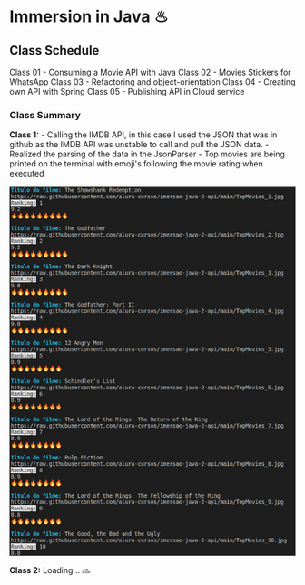 # Immersion in Java ♨

## Class Schedule

Class 01 - Consuming a Movie API with Java
Class 02 - Movies Stickers for WhatsApp
Class 03 - Refactoring and object-orientation
Class 04 - Creating own API with Spring
Class 05 - Publishing API in Cloud service

### Class Summary

**Class 1:**    - Calling the IMDB API, in this case I used the JSON that was in github as the IMDB API was unstable to call and pull the JSON data.
                - Realized the parsing of the data in the JsonParser
                - Top movies are being printed on the terminal with emoji's following the movie rating when executed

![Top 10 movies](results/resultjavaclass1.png)

**Class 2:** Loading... :soon:
